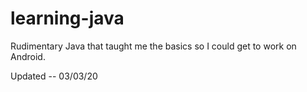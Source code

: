 # learning-java
Rudimentary Java that taught me the basics so I could get to work on Android.

Updated -- 03/03/20
